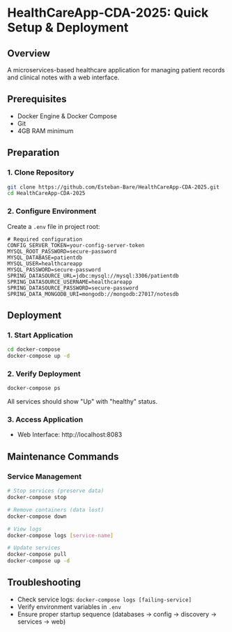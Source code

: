 # HealthCareApp-CDA-2025: Quick Setup & Deployment

## Overview
A microservices-based healthcare application for managing patient records and clinical notes with a web interface.

## Prerequisites
- Docker Engine & Docker Compose
- Git
- 4GB RAM minimum

## Preparation

### 1. Clone Repository
```bash
git clone https://github.com/Esteban-Bare/HealthCareApp-CDA-2025.git
cd HealthCareApp-CDA-2025
```

### 2. Configure Environment
Create a `.env` file in project root:
```env
# Required configuration
CONFIG_SERVER_TOKEN=your-config-server-token
MYSQL_ROOT_PASSWORD=secure-password
MYSQL_DATABASE=patientdb
MYSQL_USER=healthcareapp
MYSQL_PASSWORD=secure-password
SPRING_DATASOURCE_URL=jdbc:mysql://mysql:3306/patientdb
SPRING_DATASOURCE_USERNAME=healthcareapp
SPRING_DATASOURCE_PASSWORD=secure-password
SPRING_DATA_MONGODB_URI=mongodb://mongodb:27017/notesdb
```

## Deployment

### 1. Start Application
```bash
cd docker-compose
docker-compose up -d
```

### 2. Verify Deployment
```bash
docker-compose ps
```
All services should show "Up" with "healthy" status.

### 3. Access Application
- Web Interface: http://localhost:8083

## Maintenance Commands

### Service Management
```bash
# Stop services (preserve data)
docker-compose stop

# Remove containers (data lost)
docker-compose down

# View logs
docker-compose logs [service-name]

# Update services
docker-compose pull
docker-compose up -d
```

## Troubleshooting
- Check service logs: `docker-compose logs [failing-service]`
- Verify environment variables in `.env`
- Ensure proper startup sequence (databases → config → discovery → services → web)
